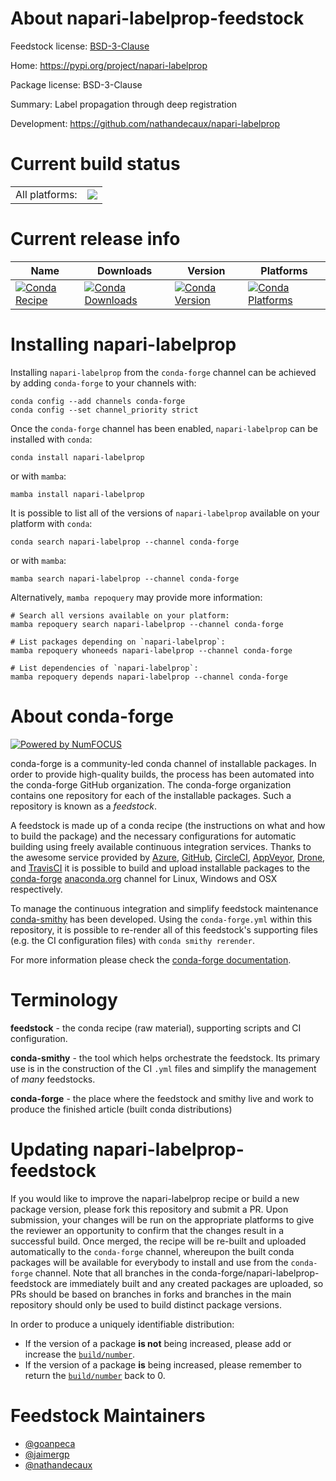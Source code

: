 About napari-labelprop-feedstock
================================

Feedstock license: [BSD-3-Clause](https://github.com/conda-forge/napari-labelprop-feedstock/blob/main/LICENSE.txt)

Home: https://pypi.org/project/napari-labelprop

Package license: BSD-3-Clause

Summary: Label propagation through deep registration

Development: https://github.com/nathandecaux/napari-labelprop

Current build status
====================


<table><tr><td>All platforms:</td>
    <td>
      <a href="https://dev.azure.com/conda-forge/feedstock-builds/_build/latest?definitionId=20795&branchName=main">
        <img src="https://dev.azure.com/conda-forge/feedstock-builds/_apis/build/status/napari-labelprop-feedstock?branchName=main">
      </a>
    </td>
  </tr>
</table>

Current release info
====================

| Name | Downloads | Version | Platforms |
| --- | --- | --- | --- |
| [![Conda Recipe](https://img.shields.io/badge/recipe-napari--labelprop-green.svg)](https://anaconda.org/conda-forge/napari-labelprop) | [![Conda Downloads](https://img.shields.io/conda/dn/conda-forge/napari-labelprop.svg)](https://anaconda.org/conda-forge/napari-labelprop) | [![Conda Version](https://img.shields.io/conda/vn/conda-forge/napari-labelprop.svg)](https://anaconda.org/conda-forge/napari-labelprop) | [![Conda Platforms](https://img.shields.io/conda/pn/conda-forge/napari-labelprop.svg)](https://anaconda.org/conda-forge/napari-labelprop) |

Installing napari-labelprop
===========================

Installing `napari-labelprop` from the `conda-forge` channel can be achieved by adding `conda-forge` to your channels with:

```
conda config --add channels conda-forge
conda config --set channel_priority strict
```

Once the `conda-forge` channel has been enabled, `napari-labelprop` can be installed with `conda`:

```
conda install napari-labelprop
```

or with `mamba`:

```
mamba install napari-labelprop
```

It is possible to list all of the versions of `napari-labelprop` available on your platform with `conda`:

```
conda search napari-labelprop --channel conda-forge
```

or with `mamba`:

```
mamba search napari-labelprop --channel conda-forge
```

Alternatively, `mamba repoquery` may provide more information:

```
# Search all versions available on your platform:
mamba repoquery search napari-labelprop --channel conda-forge

# List packages depending on `napari-labelprop`:
mamba repoquery whoneeds napari-labelprop --channel conda-forge

# List dependencies of `napari-labelprop`:
mamba repoquery depends napari-labelprop --channel conda-forge
```


About conda-forge
=================

[![Powered by
NumFOCUS](https://img.shields.io/badge/powered%20by-NumFOCUS-orange.svg?style=flat&colorA=E1523D&colorB=007D8A)](https://numfocus.org)

conda-forge is a community-led conda channel of installable packages.
In order to provide high-quality builds, the process has been automated into the
conda-forge GitHub organization. The conda-forge organization contains one repository
for each of the installable packages. Such a repository is known as a *feedstock*.

A feedstock is made up of a conda recipe (the instructions on what and how to build
the package) and the necessary configurations for automatic building using freely
available continuous integration services. Thanks to the awesome service provided by
[Azure](https://azure.microsoft.com/en-us/services/devops/), [GitHub](https://github.com/),
[CircleCI](https://circleci.com/), [AppVeyor](https://www.appveyor.com/),
[Drone](https://cloud.drone.io/welcome), and [TravisCI](https://travis-ci.com/)
it is possible to build and upload installable packages to the
[conda-forge](https://anaconda.org/conda-forge) [anaconda.org](https://anaconda.org/)
channel for Linux, Windows and OSX respectively.

To manage the continuous integration and simplify feedstock maintenance
[conda-smithy](https://github.com/conda-forge/conda-smithy) has been developed.
Using the ``conda-forge.yml`` within this repository, it is possible to re-render all of
this feedstock's supporting files (e.g. the CI configuration files) with ``conda smithy rerender``.

For more information please check the [conda-forge documentation](https://conda-forge.org/docs/).

Terminology
===========

**feedstock** - the conda recipe (raw material), supporting scripts and CI configuration.

**conda-smithy** - the tool which helps orchestrate the feedstock.
                   Its primary use is in the construction of the CI ``.yml`` files
                   and simplify the management of *many* feedstocks.

**conda-forge** - the place where the feedstock and smithy live and work to
                  produce the finished article (built conda distributions)


Updating napari-labelprop-feedstock
===================================

If you would like to improve the napari-labelprop recipe or build a new
package version, please fork this repository and submit a PR. Upon submission,
your changes will be run on the appropriate platforms to give the reviewer an
opportunity to confirm that the changes result in a successful build. Once
merged, the recipe will be re-built and uploaded automatically to the
`conda-forge` channel, whereupon the built conda packages will be available for
everybody to install and use from the `conda-forge` channel.
Note that all branches in the conda-forge/napari-labelprop-feedstock are
immediately built and any created packages are uploaded, so PRs should be based
on branches in forks and branches in the main repository should only be used to
build distinct package versions.

In order to produce a uniquely identifiable distribution:
 * If the version of a package **is not** being increased, please add or increase
   the [``build/number``](https://docs.conda.io/projects/conda-build/en/latest/resources/define-metadata.html#build-number-and-string).
 * If the version of a package **is** being increased, please remember to return
   the [``build/number``](https://docs.conda.io/projects/conda-build/en/latest/resources/define-metadata.html#build-number-and-string)
   back to 0.

Feedstock Maintainers
=====================

* [@goanpeca](https://github.com/goanpeca/)
* [@jaimergp](https://github.com/jaimergp/)
* [@nathandecaux](https://github.com/nathandecaux/)

